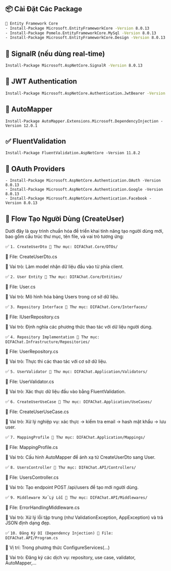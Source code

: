 ## 📦 Cài Đặt Các Package

```bash
🔧 Entity Framework Core
- Install-Package Microsoft.EntityFrameworkCore -Version 8.0.13
- Install-Package Pomelo.EntityFrameworkCore.MySql -Version 8.0.13
- Install-Package Microsoft.EntityFrameworkCore.Design -Version 8.0.13
```

## 🔧 SignalR (nếu dùng real-time)

```bash
Install-Package Microsoft.AspNetCore.SignalR -Version 8.0.13
```

## 🔐 JWT Authentication

```bash
Install-Package Microsoft.AspNetCore.Authentication.JwtBearer -Version 8.0.13
```

## 🔄 AutoMapper

```
Install-Package AutoMapper.Extensions.Microsoft.DependencyInjection -Version 12.0.1
```

## ✅ FluentValidation

```
Install-Package FluentValidation.AspNetCore -Version 11.8.2
```

## 🔑 OAuth Providers

```
- Install-Package Microsoft.AspNetCore.Authentication.OAuth -Version 8.0.13
- Install-Package Microsoft.AspNetCore.Authentication.Google -Version 8.0.13
- Install-Package Microsoft.AspNetCore.Authentication.Facebook -Version 8.0.13
```

## 🔄 Flow Tạo Người Dùng (CreateUser)

Dưới đây là quy trình chuẩn hóa để triển khai tính năng tạo người dùng mới, bao gồm cấu trúc thư mục, tên file, và vai trò tương ứng:

✅ `1. CreateUserDto
📁 Thư mục: DIFAChat.Core/DTOs/`

📝 File: CreateUserDto.cs

🎯 Vai trò: Làm model nhận dữ liệu đầu vào từ phía client.

✅ `2. User Entity
📁 Thư mục: DIFAChat.Core/Entities/`

📝 File: User.cs

🎯 Vai trò: Mô hình hóa bảng Users trong cơ sở dữ liệu.

✅ `3. Repository Interface
📁 Thư mục: DIFAChat.Core/Interfaces/`

📝 File: IUserRepository.cs

🎯 Vai trò: Định nghĩa các phương thức thao tác với dữ liệu người dùng.

✅ `4. Repository Implementation
📁 Thư mục: DIFAChat.Infrastructure/Repositories/`

📝 File: UserRepository.cs

🎯 Vai trò: Thực thi các thao tác với cơ sở dữ liệu.

✅ `5. UserValidator
📁 Thư mục: DIFAChat.Application/Validators/`

📝 File: UserValidator.cs

🎯 Vai trò: Xác thực dữ liệu đầu vào bằng FluentValidation.

✅ `6. CreateUserUseCase
📁 Thư mục: DIFAChat.Application/UseCases/`

📝 File: CreateUserUseCase.cs

🎯 Vai trò: Xử lý nghiệp vụ: xác thực → kiểm tra email → hash mật khẩu → lưu user.

✅ `7. MappingProfile
📁 Thư mục: DIFAChat.Application/Mappings/`

📝 File: MappingProfile.cs

🎯 Vai trò: Cấu hình AutoMapper để ánh xạ từ CreateUserDto sang User.

✅ `8. UsersController
📁 Thư mục: DIFAChat.API/Controllers/`

📝 File: UsersController.cs

🎯 Vai trò: Tạo endpoint POST /api/users để tạo mới người dùng.

✅ `9. Middleware Xử Lý Lỗi
📁 Thư mục: DIFAChat.API/Middlewares/`

📝 File: ErrorHandlingMiddleware.cs

🎯 Vai trò: Xử lý lỗi tập trung (như ValidationException, AppException) và trả JSON định dạng đẹp.

✅ `10. Đăng Ký DI (Dependency Injection)
📁 File: DIFAChat.API/Program.cs`

🔧 Vị trí: Trong phương thức ConfigureServices(...)

🎯 Vai trò: Đăng ký các dịch vụ: repository, use case, validator, AutoMapper,...
